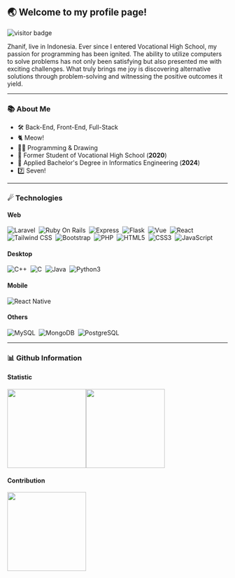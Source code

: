 ## 🌏 Welcome to my profile page!
<img src="https://visitor-badge.laobi.icu/badge?page_id=zhanif.visitor-badge" alt="visitor badge"/>

Zhanif, live in Indonesia. Ever since I entered Vocational High School, my passion for programming has been ignited. The ability to utilize computers to solve problems has not only been satisfying but also presented me with exciting challenges. What truly brings me joy is discovering alternative solutions through problem-solving and witnessing the positive outcomes it yield.

***

### 📚 About Me
- 🛠 Back-End, Front-End, Full-Stack
- 🐈 Meow!
- 👨‍💻 Programming & Drawing
- 🚩 Former Student of Vocational High School (**2020**)
- 🌟 Applied Bachelor's Degree in Informatics Engineering (**2024**)
- 7️⃣ Seven!

***

### ☄ Technologies
#### Web
![Laravel](https://img.shields.io/badge/-Laravel-05122A?style=for-the-badge&logo=laravel)&nbsp;
![Ruby On Rails](https://img.shields.io/badge/-Ruby%20On%20Rails-05122A?style=for-the-badge&logo=rubyonrails)&nbsp;
![Express](https://img.shields.io/badge/-Express-05122A?style=for-the-badge&logo=express)&nbsp;
![Flask](https://img.shields.io/badge/-Flask-05122A?style=for-the-badge&logo=flask)&nbsp;
![Vue](https://img.shields.io/badge/-Vue-05122A?style=for-the-badge&logo=vuedotjs)&nbsp;
![React](https://img.shields.io/badge/-React-05122A?style=for-the-badge&logo=react)&nbsp;
![Tailwind CSS](https://img.shields.io/badge/-Tailwind%20CSS-05122A?style=for-the-badge&logo=tailwind-css)&nbsp;
![Bootstrap](https://img.shields.io/badge/-Bootstrap-05122A?style=for-the-badge&logo=bootstrap)&nbsp;
![PHP](https://img.shields.io/badge/-PHP-05122A?style=for-the-badge&logo=php)&nbsp;
![HTML5](https://img.shields.io/badge/-HTML5-05122A?style=for-the-badge&logo=html5)&nbsp;
![CSS3](https://img.shields.io/badge/-CSS3-05122A?style=for-the-badge&logo=css3)&nbsp;
![JavaScript](https://img.shields.io/badge/-JavaScript-05122A?style=for-the-badge&logo=javascript)&nbsp;
#### Desktop
![C++](https://img.shields.io/badge/-C++-05122A?style=for-the-badge&logo=C%2B%2B)&nbsp;
![C](https://img.shields.io/badge/-C-05122A?style=for-the-badge&logo=C)&nbsp;
![Java](https://img.shields.io/badge/-Java-05122A?style=for-the-badge&logo=openjdk)&nbsp;
![Python3](https://img.shields.io/badge/-Python3-05122A?style=for-the-badge&logo=python)&nbsp;
#### Mobile
![React Native](https://img.shields.io/badge/react_native-05122A?style=for-the-badge&logo=react)&nbsp;
#### Others
![MySQL](https://img.shields.io/badge/-MySQL-05122A?style=for-the-badge&logo=mysql)&nbsp;
![MongoDB](https://img.shields.io/badge/-MongoDB-05122A?style=for-the-badge&logo=mongodb)&nbsp;
![PostgreSQL](https://img.shields.io/badge/-PostgreSQL-05122A?style=for-the-badge&logo=postgresql)&nbsp;

***

### 📊 Github Information
#### Statistic
<img height="180em" src="https://github-readme-stats.vercel.app/api?username=zhanif&show_icons=true&hide_border=true&&count_private=true&include_all_commits=true" /><img height="180em" src="https://github-readme-stats.vercel.app/api/top-langs/?username=zhanif&exclude_repo=KNN-Image-Classification&show_icons=true&hide_border=true&layout=compact&langs_count=8"/>
#### Contribution
<img height="180em" src="https://github-readme-streak-stats.herokuapp.com/?user=zhanif&hide_border=true" />
